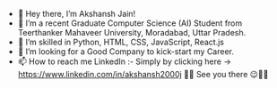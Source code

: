 - 👋 Hey there, I’m Akshansh Jain!
- 👀 I’m a recent Graduate Computer Science (AI) Student from Teerthanker Mahaveer University, Moradabad, Uttar Pradesh.
- 🌱 I’m skilled in Python, HTML, CSS, JavaScript, React.js
- 💞️ I’m looking for a Good Company to kick-start my Career.
- 📫 How to reach me LinkedIn :- Simply by clicking here -> https://www.linkedin.com/in/akshansh2000j 👍🏻 See you there 😉👋🏻

<!---
AkshanshJain28/AkshanshJain28 is a ✨ special ✨ repository because its `README.md` (this file) appears on your GitHub profile.
You can click the Preview link to take a look at your changes.
--->
